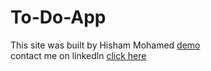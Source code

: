# To-Do-App
This site was built by Hisham Mohamed [demo](https://hisham19119.github.io/To-Do-App/) \
contact me on linkedln [click here](https://www.linkedin.com/in/hisham-mohamed-47690123a/)
